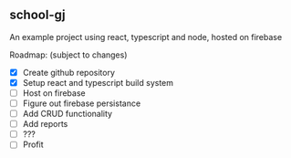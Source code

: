 school-gj
---

An example project using react, typescript and node, hosted on firebase

Roadmap: (subject to changes)
- [x] Create github repository
- [x] Setup react and typescript build system
- [ ] Host on firebase
- [ ] Figure out firebase persistance
- [ ] Add CRUD functionality
- [ ] Add reports
- [ ] ???
- [ ] Profit

